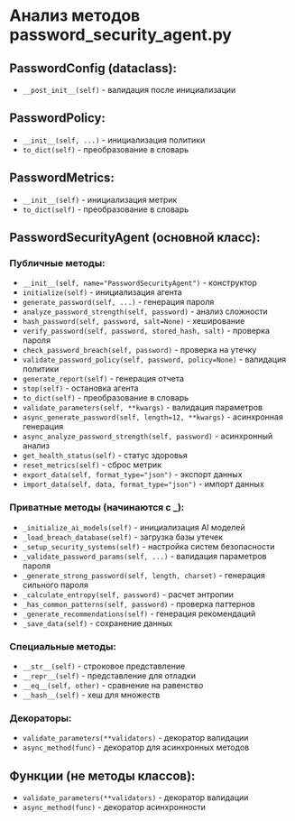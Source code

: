 # Анализ методов password_security_agent.py

## PasswordConfig (dataclass):
- `__post_init__(self)` - валидация после инициализации

## PasswordPolicy:
- `__init__(self, ...)` - инициализация политики
- `to_dict(self)` - преобразование в словарь

## PasswordMetrics:
- `__init__(self)` - инициализация метрик
- `to_dict(self)` - преобразование в словарь

## PasswordSecurityAgent (основной класс):

### Публичные методы:
- `__init__(self, name="PasswordSecurityAgent")` - конструктор
- `initialize(self)` - инициализация агента
- `generate_password(self, ...)` - генерация пароля
- `analyze_password_strength(self, password)` - анализ сложности
- `hash_password(self, password, salt=None)` - хеширование
- `verify_password(self, password, stored_hash, salt)` - проверка пароля
- `check_password_breach(self, password)` - проверка на утечку
- `validate_password_policy(self, password, policy=None)` - валидация политики
- `generate_report(self)` - генерация отчета
- `stop(self)` - остановка агента
- `to_dict(self)` - преобразование в словарь
- `validate_parameters(self, **kwargs)` - валидация параметров
- `async_generate_password(self, length=12, **kwargs)` - асинхронная генерация
- `async_analyze_password_strength(self, password)` - асинхронный анализ
- `get_health_status(self)` - статус здоровья
- `reset_metrics(self)` - сброс метрик
- `export_data(self, format_type="json")` - экспорт данных
- `import_data(self, data, format_type="json")` - импорт данных

### Приватные методы (начинаются с _):
- `_initialize_ai_models(self)` - инициализация AI моделей
- `_load_breach_database(self)` - загрузка базы утечек
- `_setup_security_systems(self)` - настройка систем безопасности
- `_validate_password_params(self, ...)` - валидация параметров пароля
- `_generate_strong_password(self, length, charset)` - генерация сильного пароля
- `_calculate_entropy(self, password)` - расчет энтропии
- `_has_common_patterns(self, password)` - проверка паттернов
- `_generate_recommendations(self)` - генерация рекомендаций
- `_save_data(self)` - сохранение данных

### Специальные методы:
- `__str__(self)` - строковое представление
- `__repr__(self)` - представление для отладки
- `__eq__(self, other)` - сравнение на равенство
- `__hash__(self)` - хеш для множеств

### Декораторы:
- `validate_parameters(**validators)` - декоратор валидации
- `async_method(func)` - декоратор для асинхронных методов

## Функции (не методы классов):
- `validate_parameters(**validators)` - декоратор валидации
- `async_method(func)` - декоратор асинхронности